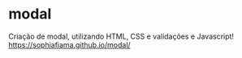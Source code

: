 # modal
Criação de modal, utilizando HTML, CSS e validações e Javascript!
https://sophiafiama.github.io/modal/

